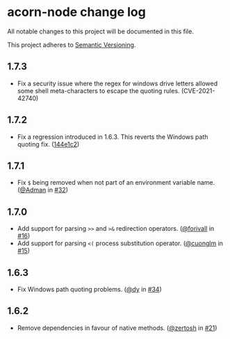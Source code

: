 # acorn-node change log

All notable changes to this project will be documented in this file.

This project adheres to [Semantic Versioning](http://semver.org/).

## 1.7.3

* Fix a security issue where the regex for windows drive letters allowed some shell meta-characters to escape the
  quoting rules. (CVE-2021-42740)

## 1.7.2

* Fix a regression introduced in 1.6.3. This reverts the Windows path quoting
  fix. ([144e1c2](https://github.com/substack/node-shell-quote/commit/144e1c20cd57549a414c827fb3032e60b7b8721c))

## 1.7.1

* Fix `$` being removed when not part of an environment variable name. ([@Adman](https://github.com/Admin)
  in [#32](https://github.com/substack/node-shell-quote/pull/32))

## 1.7.0

* Add support for parsing `>>` and `>&` redirection operators. ([@forivall](https://github.com/forivall)
  in [#16](https://github.com/substack/node-shell-quote/pull/16))
* Add support for parsing `<(` process substitution operator. ([@cuonglm](https://github.com/cuonglm)
  in [#15](https://github.com/substack/node-shell-quote/pull/15))

## 1.6.3

* Fix Windows path quoting problems. ([@dy](https://github.com/dy)
  in [#34](https://github.com/substack/node-shell-quote/pull/34))

## 1.6.2

* Remove dependencies in favour of native methods. ([@zertosh](https://github.com/zertosh)
  in [#21](https://github.com/substack/node-shell-quote/pull/21))

